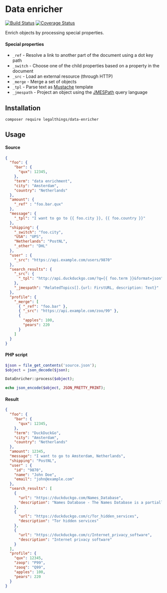 Data enricher
=============

[![Build Status](https://travis-ci.org/legalthings/data-enricher.svg?branch=master)](https://travis-ci.org/legalthings/data-enricher)
[![Coverage Status](https://coveralls.io/repos/legalthings/data-enricher/badge.svg?branch=master&service=github)](https://coveralls.io/github/legalthings/data-enricher?branch=master)

Enrich objects by processing special properties.

#### Special properties

* `_ref` - Resolve a link to another part of the document using a dot key path
* `_switch` - Choose one of the child properties based on a property in the document
* `_src` - Load an external resource (through HTTP)
* `_merge` - Merge a set of objects
* `_tpl` - Parse text as [Mustache](https://mustache.github.io/) template
* `_jmespath` - Project an object using the [JMESPath](http://jmespath.org/) query language


## Installation

    composer require legalthings/data-enricher

## Usage

#### Source

```json
{
  "foo": {
    "bar": {
      "qux": 12345,
    },
    "term": "data enrichment",
    "city": "Amsterdam",
    "country": "Netherlands"
  },
  "amount": {
    "_ref" : "foo.bar.qux"
  },
  "message": {
    "_tpl": "I want to go to {{ foo.city }}, {{ foo.country }}"
  },
  "shipping": {
    "_switch": "foo.city",
    "USA": "UPS",
    "Netherlands": "PostNL",
    "_other": "DHL"
  },
  "user" : {
    "_src": "https://api.example.com/users/9870"
  },
  "search_results": {
    "_src": {
      "_tpl": "http://api.duckduckgo.com/?q={{ foo.term }}&format=json"
    },
    "_jmespath": "RelatedTopics[].{url: FirstURL, description: Text}"
  },
  "profile": {
    "_merge": [
      { "_ref": "foo.bar" },
      { "_src": "https://api.example.com/zoo/99" },
      {
        "apples": 100,
        "pears": 220
      }
    ]
  }
}
```

#### PHP script

```php
$json = file_get_contents('source.json');
$object = json_decode($json);

DataEnricher::process($object);

echo json_encode($object, JSON_PRETTY_PRINT);
```

#### Result

```json
{
  "foo": {
    "bar": {
      "qux": 12345,
    },
    "term": "DuckDuckGo",
    "city": "Amsterdam",
    "country": "Netherlands"
  },
  "amount": 12345,
  "message": "I want to go to Amsterdam, Netherlands",
  "shipping": "PostNL",
  "user" : {
    "id": "9870",
    "name": "John Doe",
    "email": "john@example.com"
  },
  "search_results": [
    {
      "url": "https://duckduckgo.com/Names_Database",
      "description": "Names Database - The Names Database is a partially defunct social network, owned and operated by Classmates.com, a wholly owned subsidiary of United Online. The site does not appear to be significantly updated since 2008, and has many broken links and display issues."
    },
    {
      "url": "https://duckduckgo.com/c/Tor_hidden_services",
      "description": "Tor hidden services"
    },
    {
      "url": "https://duckduckgo.com/c/Internet_privacy_software",
      "description": "Internet privacy software"
    }
  ],
  "profile": {
    "qux": 12345,
    "zoop": "P99",
    "zooq": "Q99",
    "apples": 100,
    "pears": 220
  }
}
```
